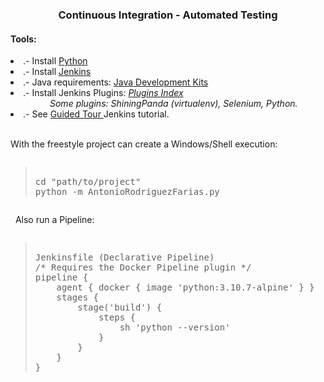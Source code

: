 <h3 align="center"> Continuous Integration - Automated Testing </h3>
<h4> Tools: </h4>
<li> .- Install  <a href="https://www.python.org/downloads/"> Python </a></li>
<li> .- Install  <a href="https://www.jenkins.io/doc/book/installing/"> Jenkins  </a></li>
<li> .- Java requirements: <a href="https://www.jenkins.io/doc/administration/requirements/java/"> Java Development Kits </a></li>
<li> .- Install Jenkins Plugins: <i><a href="https://plugins.jenkins.io/"> Plugins Index </a></i></li>
<i>&nbsp; &nbsp; &nbsp; &nbsp; &nbsp; &nbsp; &nbsp; &nbsp; Some plugins: ShiningPanda (virtualenv), Selenium, Python.</i>
<li>.- See <a href="https://www.jenkins.io/doc/pipeline/tour/getting-started/"> Guided Tour </a> Jenkins tutorial. </li>
&nbsp;&nbsp;


With the freestyle project can create a Windows/Shell execution:
<pre><blockquote>
cd "path/to/project"
python -m AntonioRodriguezFarias.py
</blockquote></pre>
&nbsp;
Also run a Pipeline:
&nbsp;&nbsp;
<pre><blockquote>
Jenkinsfile (Declarative Pipeline)
/* Requires the Docker Pipeline plugin */
pipeline {
    agent { docker { image 'python:3.10.7-alpine' } }
    stages {
        stage('build') {
            steps {
                sh 'python --version'
            }
        }
    }
}
</blockquote></pre>
